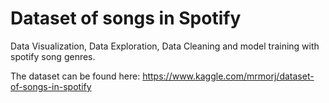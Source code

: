  # Dataset of songs in Spotify

Data Visualization, Data Exploration, Data Cleaning and model training with spotify song genres.

The dataset can be found here: https://www.kaggle.com/mrmorj/dataset-of-songs-in-spotify